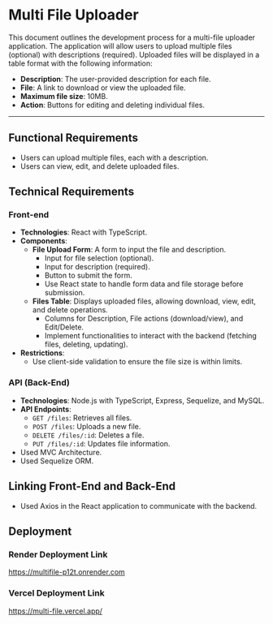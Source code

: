 
# Multi File Uploader

This document outlines the development process for a multi-file uploader application. The application will allow users to upload multiple files (optional) with descriptions (required). Uploaded files will be displayed in a table format with the following information:

- **Description**: The user-provided description for each file.
- **File**: A link to download or view the uploaded file.
- **Maximum file size**: 10MB.
- **Action**: Buttons for editing and deleting individual files.

---

## Functional Requirements

- Users can upload multiple files, each with a description.
- Users can view, edit, and delete uploaded files.

## Technical Requirements

### Front-end
- **Technologies**: React with TypeScript.
- **Components**:
  - **File Upload Form**: A form to input the file and description.
    - Input for file selection (optional).
    - Input for description (required).
    - Button to submit the form.
    - Use React state to handle form data and file storage before submission.
  - **Files Table**: Displays uploaded files, allowing download, view, edit, and delete operations.
    - Columns for Description, File actions (download/view), and Edit/Delete.
    - Implement functionalities to interact with the backend (fetching files, deleting, updating).
- **Restrictions**:
  - Use client-side validation to ensure the file size is within limits.

### API (Back-End)
- **Technologies**: Node.js with TypeScript, Express, Sequelize, and MySQL.
- **API Endpoints**:
  - `GET /files`: Retrieves all files.
  - `POST /files`: Uploads a new file.
  - `DELETE /files/:id`: Deletes a file.
  - `PUT /files/:id`: Updates file information.
- Used MVC Architecture.
- Used Sequelize ORM.

## Linking Front-End and Back-End
- Used Axios in the React application to communicate with the backend.

## Deployment

### Render Deployment Link
https://multifile-p12t.onrender.com

### Vercel Deployment Link
https://multi-file.vercel.app/
